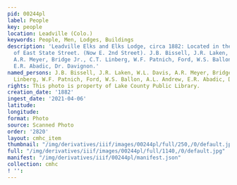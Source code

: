 ```yaml
---
pid: 00244pl
label: People
key: people
location: Leadville (Colo.)
keywords: People, Men, Lodges, Buildings
description: 'Leadville Elks and Elks Lodge, circa 1882: Located in the 100 block
  of East State Street. (Now E. 2nd Street). J.B. Bissell, J.R. Laken, W.L. Davis,
  A.R. Meyer, Bridge Jr., C.T. Linberg, W.F. Patnich, Ford, W.S. Ballon, A.L. Andrew,
  E.R. Abadic, Dr. Davignon.'
named_persons: J.B. Bissell, J.R. Laken, W.L. Davis, A.R. Meyer, Bridge Jr., C.T.
  Linberg, W.F. Patnich, Ford, W.S. Ballon, A.L. Andrew, E.R. Abadic, Dr. Davignon.
rights: This photo is property of Lake County Public Library.
creation_date: '1882'
ingest_date: '2021-04-06'
latitude: 
longitude: 
format: Photo
source: Scanned Photo
order: '2820'
layout: cmhc_item
thumbnail: "/img/derivatives/iiif/images/00244pl/full/250,/0/default.jpg"
full: "/img/derivatives/iiif/images/00244pl/full/1140,/0/default.jpg"
manifest: "/img/derivatives/iiif/00244pl/manifest.json"
collection: cmhc
! '': 
---
```

